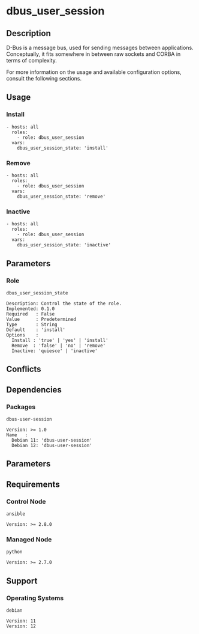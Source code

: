 # dbus_user_session

## Description

D-Bus is a message bus, used for sending messages between applications.
Conceptually, it fits somewhere in between raw sockets and CORBA in terms of
complexity.

For more information on the usage and available configuration options,
consult the following sections.

## Usage

### Install

```
- hosts: all
  roles:
    - role: dbus_user_session
  vars:
    dbus_user_session_state: 'install'
```

### Remove

```
- hosts: all
  roles:
    - role: dbus_user_session
  vars:
    dbus_user_session_state: 'remove'
```

### Inactive

```
- hosts: all
  roles:
    - role: dbus_user_session
  vars:
    dbus_user_session_state: 'inactive'
```

## Parameters

### Role

`dbus_user_session_state`

    Description: Control the state of the role.
    Implemented: 0.1.0
    Required   : False
    Value      : Predetermined
    Type       : String
    Default    : 'install'
    Options    :
      Install : 'true' | 'yes' | 'install'
      Remove  : 'false' | 'no' | 'remove'
      Inactive: 'quiesce' | 'inactive'

## Conflicts

## Dependencies

### Packages

`dbus-user-session`

    Version: >= 1.0
    Name   :
      Debian 11: 'dbus-user-session'
      Debian 12: 'dbus-user-session'

## Parameters

## Requirements

### Control Node

`ansible`

    Version: >= 2.8.0

### Managed Node

`python`

    Version: >= 2.7.0

## Support

### Operating Systems

`debian`

    Version: 11
    Version: 12

